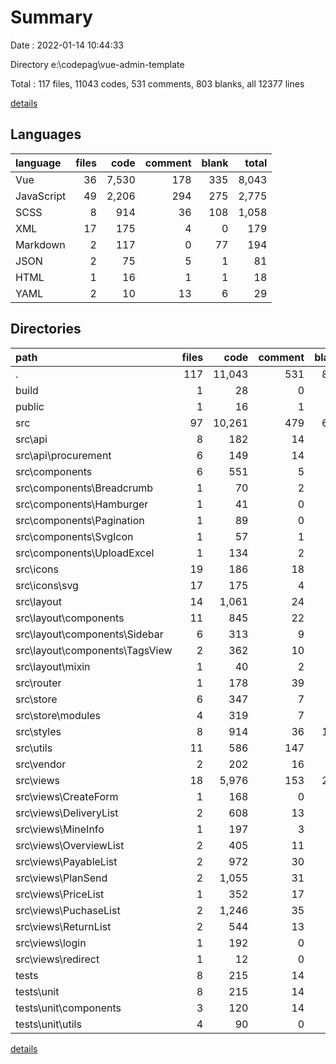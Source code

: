 # Summary

Date : 2022-01-14 10:44:33

Directory e:\codepag\vue-admin-template

Total : 117 files,  11043 codes, 531 comments, 803 blanks, all 12377 lines

[details](details.md)

## Languages
| language | files | code | comment | blank | total |
| :--- | ---: | ---: | ---: | ---: | ---: |
| Vue | 36 | 7,530 | 178 | 335 | 8,043 |
| JavaScript | 49 | 2,206 | 294 | 275 | 2,775 |
| SCSS | 8 | 914 | 36 | 108 | 1,058 |
| XML | 17 | 175 | 4 | 0 | 179 |
| Markdown | 2 | 117 | 0 | 77 | 194 |
| JSON | 2 | 75 | 5 | 1 | 81 |
| HTML | 1 | 16 | 1 | 1 | 18 |
| YAML | 2 | 10 | 13 | 6 | 29 |

## Directories
| path | files | code | comment | blank | total |
| :--- | ---: | ---: | ---: | ---: | ---: |
| . | 117 | 11,043 | 531 | 803 | 12,377 |
| build | 1 | 28 | 0 | 8 | 36 |
| public | 1 | 16 | 1 | 1 | 18 |
| src | 97 | 10,261 | 479 | 683 | 11,423 |
| src\api | 8 | 182 | 14 | 33 | 229 |
| src\api\procurement | 6 | 149 | 14 | 27 | 190 |
| src\components | 6 | 551 | 5 | 37 | 593 |
| src\components\Breadcrumb | 1 | 70 | 2 | 7 | 79 |
| src\components\Hamburger | 1 | 41 | 0 | 4 | 45 |
| src\components\Pagination | 1 | 89 | 0 | 4 | 93 |
| src\components\SvgIcon | 1 | 57 | 1 | 5 | 63 |
| src\components\UploadExcel | 1 | 134 | 2 | 6 | 142 |
| src\icons | 19 | 186 | 18 | 8 | 212 |
| src\icons\svg | 17 | 175 | 4 | 0 | 179 |
| src\layout | 14 | 1,061 | 24 | 89 | 1,174 |
| src\layout\components | 11 | 845 | 22 | 69 | 936 |
| src\layout\components\Sidebar | 6 | 313 | 9 | 27 | 349 |
| src\layout\components\TagsView | 2 | 362 | 10 | 17 | 389 |
| src\layout\mixin | 1 | 40 | 2 | 4 | 46 |
| src\router | 1 | 178 | 39 | 22 | 239 |
| src\store | 6 | 347 | 7 | 42 | 396 |
| src\store\modules | 4 | 319 | 7 | 37 | 363 |
| src\styles | 8 | 914 | 36 | 108 | 1,058 |
| src\utils | 11 | 586 | 147 | 78 | 811 |
| src\vendor | 2 | 202 | 16 | 28 | 246 |
| src\views | 18 | 5,976 | 153 | 213 | 6,342 |
| src\views\CreateForm | 1 | 168 | 0 | 7 | 175 |
| src\views\DeliveryList | 2 | 608 | 13 | 26 | 647 |
| src\views\MineInfo | 1 | 197 | 3 | 6 | 206 |
| src\views\OverviewList | 2 | 405 | 11 | 20 | 436 |
| src\views\PayableList | 2 | 972 | 30 | 42 | 1,044 |
| src\views\PlanSend | 2 | 1,055 | 31 | 34 | 1,120 |
| src\views\PriceList | 1 | 352 | 17 | 8 | 377 |
| src\views\PuchaseList | 2 | 1,246 | 35 | 40 | 1,321 |
| src\views\ReturnList | 2 | 544 | 13 | 20 | 577 |
| src\views\login | 1 | 192 | 0 | 5 | 197 |
| src\views\redirect | 1 | 12 | 0 | 1 | 13 |
| tests | 8 | 215 | 14 | 18 | 247 |
| tests\unit | 8 | 215 | 14 | 18 | 247 |
| tests\unit\components | 3 | 120 | 14 | 7 | 141 |
| tests\unit\utils | 4 | 90 | 0 | 10 | 100 |

[details](details.md)